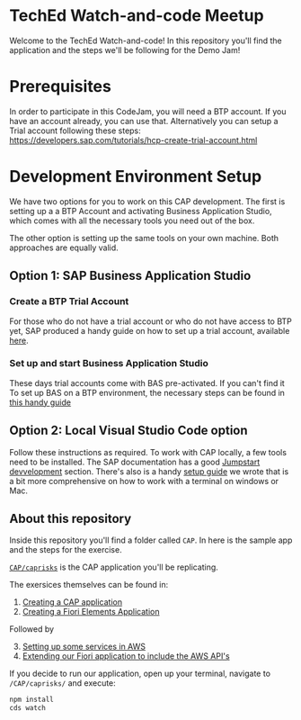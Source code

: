 # TechEd Watch-and-code Meetup

Welcome to the TechEd Watch-and-code! In this repository you'll find the application and the steps we'll be following for the Demo Jam!

# Prerequisites
In order to participate in this CodeJam, you will need a BTP account.
If you have an account already, you can use that.
Alternatively you can setup a Trial account following these steps: https://developers.sap.com/tutorials/hcp-create-trial-account.html

# Development Environment Setup

We have two options for you to work on this CAP development. The first is setting up a a BTP Account and activating Business Application Studio, which comes with all the necessary tools you need out of the box. 

The other option is setting up the same tools on your own machine. Both approaches are equally valid.

## Option 1: SAP Business Application Studio

### Create a BTP Trial Account

For those who do not have a trial account or who do not have access to BTP yet, SAP produced a handy guide on how to set up a trial account, available [here](https://developers.sap.com/tutorials/hcp-create-trial-account.html). 

### Set up and start Business Application Studio

These days trial accounts come with BAS pre-activated. If you can't find it To set up BAS on a BTP environment, the necessary steps can be found in [this handy guide](https://developers.sap.com/tutorials/set-up-bas.html)

## Option 2: Local Visual Studio Code option

Follow these instructions as required. To work with CAP locally, a few tools need to be installed. The SAP documentation has a good [Jumpstart devvelopment](https://cap.cloud.sap/docs/get-started/jumpstart) section. There's also is a handy [setup guide](/CAP/0.%20Setup.md) we wrote that is a bit more comprehensive on how to work with a terminal on windows or Mac. 

## About this repository

Inside this repository you'll find a folder called `CAP`. In here is the sample app and the steps for the exercise. 

[`CAP/caprisks`](./CAP/caprisks/) is the CAP application you'll be replicating. 

The exersices themselves can be found in:
1. [Creating a CAP application](./CAP/1.%20CreateApplication.md)
2. [Creating a Fiori Elements Application](./CAP/2.%20CreateFioriElementsUI.md)

Followed by 

3. [Setting up some services in AWS](./CAP/3.%20SetupAWS.md)
4. [Extending our Fiori application to include the AWS API's](./CAP/4.%20ExtendWithAWS.md)

If you decide to run our application, open up your terminal, navigate to `/CAP/caprisks/` and execute:
```sh
npm install 
cds watch
```